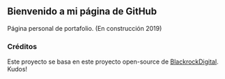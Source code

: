 ## Bienvenido a mi página de GitHub

Página personal de portafolio. (En construcción 2019)

### Créditos

Este proyecto se basa en este proyecto open-source de [BlackrockDigital](https://github.com/BlackrockDigital/startbootstrap-freelancer/). Kudos!
